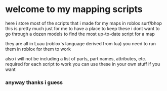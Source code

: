 # welcome to my mapping scripts

here i store most of the scripts that i made for my maps in roblox surf/bhop
this is pretty much just for me to have a place to keep these
i dont want to go through a dozen models to find the most up-to-date script for a map

they are all in Luau (roblox's language derived from lua)
you need to run them in roblox for them to work

also i will not be including a list of parts, part names, attributes, etc. required for each script to work
you can use these in your own stuff if you want

### anyway thanks i guess
